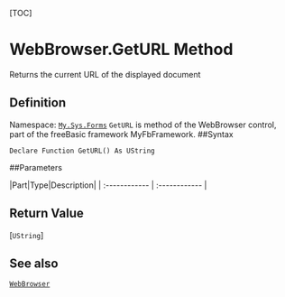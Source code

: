 [TOC]
# WebBrowser.GetURL Method
Returns the current URL of the displayed document
## Definition
Namespace: [`My.Sys.Forms`](My.Sys.Forms.md)
`GetURL` is method of the WebBrowser control, part of the freeBasic framework MyFbFramework.
##Syntax
```freeBasic
Declare Function GetURL() As UString
```

##Parameters

|Part|Type|Description|
| :------------ | :------------ |

## Return Value
[`UString`]
## See also
[`WebBrowser`](WebBrowser.md)
